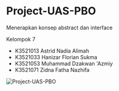 # Project-UAS-PBO
Menerapkan konsep abstract dan interface

Kelompok 7
  - K3521013	Astrid Nadia Alimah
  - K3521033	Hanizar Florian Sukma
  - K3521053	Muhammad Dzakwan 'Azmiy
  - K3521071	Zidna Fatha Nazhifa


![Project-UAS-PBO](https://user-images.githubusercontent.com/96978262/211153545-75d3dc2b-3076-4c22-baf7-26f2dc4db108.png)
